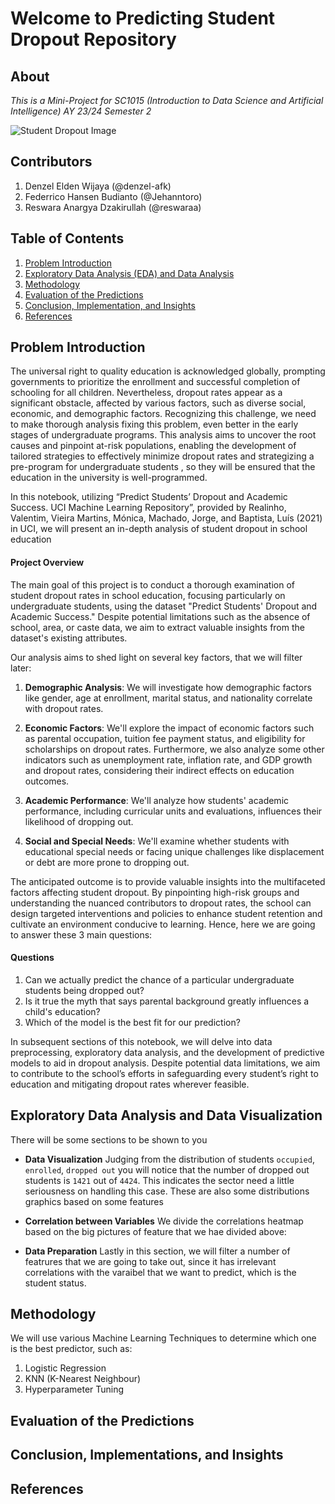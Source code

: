 # Welcome to Predicting Student Dropout Repository

## About

_This is a Mini-Project for SC1015 (Introduction to Data Science and Artificial Intelligence) AY 23/24 Semester 2_

![Student Dropout Image](https://images.ctfassets.net/81iqaqpfd8fy/4nFGj4lrV6Su44CWSAA6C6/0a4980c7adfc2d6bf0c0f899a03d9933/high_school_dropout.jpg?fm=webp&h=620&w=1440)

## Contributors

1. Denzel Elden Wijaya (@denzel-afk)
2. Federrico Hansen Budianto (@Jehanntoro)
3. Reswara Anargya Dzakirullah (@reswaraa)

## Table of Contents

1. [Problem Introduction](#section-1)
2. [Exploratory Data Analysis (EDA) and Data Analysis](#section-2)
3. [Methodology](#section-3)
4. [Evaluation of the Predictions](#section-4)
5. [Conclusion, Implementation, and Insights](#section-5)
6. [References](#section-6)

## Problem Introduction

<a id=section-1></a>
The universal right to quality education is acknowledged globally, prompting governments to prioritize the enrollment and successful completion of schooling for all children. Nevertheless, dropout rates appear as a significant obstacle, affected by various factors, such as diverse social, economic, and demographic factors. Recognizing this challenge, we need to make thorough analysis fixing this problem, even better in the early stages of undergraduate programs. This analysis aims to uncover the root causes and pinpoint at-risk populations, enabling the development of tailored strategies to effectively minimize dropout rates and strategizing a pre-program for undergraduate students , so they will be ensured that the education in the university is well-programmed.

In this notebook, utilizing “Predict Students’ Dropout and Academic Success. UCI Machine Learning Repository”, provided by Realinho, Valentim, Vieira Martins, Mónica, Machado, Jorge, and Baptista, Luís (2021) in UCI, we will present an in-depth analysis of student dropout in school education

#### Project Overview

The main goal of this project is to conduct a thorough examination of student dropout rates in school education, focusing particularly on undergraduate students, using the dataset "Predict Students' Dropout and Academic Success." Despite potential limitations such as the absence of school, area, or caste data, we aim to extract valuable insights from the dataset's existing attributes.

Our analysis aims to shed light on several key factors, that we will filter later:

1. **Demographic Analysis**: We will investigate how demographic factors like gender, age at enrollment, marital status, and nationality correlate with dropout rates.

2. **Economic Factors**: We'll explore the impact of economic factors such as parental occupation, tuition fee payment status, and eligibility for scholarships on dropout rates. Furthermore, we also analyze some other indicators such as unemployment rate, inflation rate, and GDP growth and dropout rates, considering their indirect effects on education outcomes.

3. **Academic Performance**: We'll analyze how students' academic performance, including curricular units and evaluations, influences their likelihood of dropping out.

4. **Social and Special Needs**: We'll examine whether students with educational special needs or facing unique challenges like displacement or debt are more prone to dropping out.

The anticipated outcome is to provide valuable insights into the multifaceted factors affecting student dropout. By pinpointing high-risk groups and understanding the nuanced contributors to dropout rates, the school can design targeted interventions and policies to enhance student retention and cultivate an environment conducive to learning. Hence, here we are going to answer these 3 main questions:

#### Questions

1. Can we actually predict the chance of a particular undergraduate students being dropped out?
2. Is it true the myth that says parental background greatly influences a child's education?
3. Which of the model is the best fit for our prediction?

In subsequent sections of this notebook, we will delve into data preprocessing, exploratory data analysis, and the development of predictive models to aid in dropout analysis. Despite potential data limitations, we aim to contribute to the school’s efforts in safeguarding every student’s right to education and mitigating dropout rates wherever feasible.

## Exploratory Data Analysis and Data Visualization

<a id=section-2></a>
There will be some sections to be shown to you

- **Data Visualization**
  Judging from the distribution of students `occupied`, `enrolled`, `dropped out` you will notice that the number of dropped out students is `1421` out of `4424`. This indicates the sector need a little seriousness on handling this case. These are also some distributions graphics based on some features

- **Correlation between Variables**
  We divide the correlations heatmap based on the big pictures of feature that we hae divided above:

- **Data Preparation**
  Lastly in this section, we will filter a number of featrures that we are going to take out, since it has irrelevant correlations with the varaibel that we want to predict, which is the student status.

## Methodology

<a id=section-3></a>
We will use various Machine Learning Techniques to determine which one is the best predictor, such as:

1. Logistic Regression
2. KNN (K-Nearest Neighbour)
3. Hyperparameter Tuning

## Evaluation of the Predictions

<a id=section-4></a>

## Conclusion, Implementations, and Insights

<a id=section-5></a>

## References

<a id=section-6></a>
